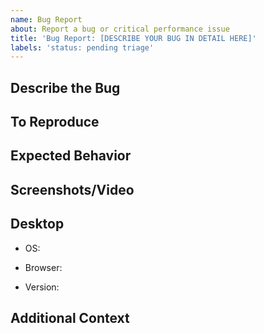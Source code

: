 ```yaml
---
name: Bug Report
about: Report a bug or critical performance issue
title: 'Bug Report: [DESCRIBE YOUR BUG IN DETAIL HERE]'
labels: 'status: pending triage'
---
```


<!-- FILL THIS ISSUE THING OUT AS MUCH AS POSSIBLE
OR ELSE YOUR ISSUE WILL BE LESS LIKELY TO BE SOLVED!

Do not post about issues from other FNF mod engines!
We cannot and probably won't solve those!
You can hopefully go to their respective GitHub issues pages and report them there, thank you :)

Please check for duplicates or similar issues, as well as performing simple troubleshooting steps (such as clearing cookies, clearing AppData, trying another browser) before submitting an issue.

From Joel On Software:

"It’s pretty easy to remember the rule for a good bug report. Every good bug report needs exactly three things.

1. Steps to reproduce,
2. What you expected to see, and
3. What you saw instead."

-->

## Describe the Bug
<!-- A clear and concise description of what the bug is. -->

## To Reproduce
<!-- Describe IN DETAIL how to reproduce the bug/issue you are running into. -->

## Expected Behavior
<!-- A clear and concise description of what you expected to happen. -->

## Screenshots/Video
<!-- If applicable, add screenshots/video to help explain your problem.
Remember to mark the area in the application that's impacted. -->

## Desktop
 - OS:
 <!-- [e.g. Windows 10, 11, Mac, Linux Mint, Ubuntu, Arch (btw)] -->
 - Browser:
 <!-- [e.g. Chrome, Safari, Firefox, Edge, OperaGX, or None if you're playing the downloaded version!] -->
 - Version:
 <!-- [e.g. 0.4.0, 0.3.3, this can be found in the bottom left corner of the main menu!] -->

## Additional Context
<!-- Add any other context about the problem here. -->

<!-- If your game is FROZEN and you're playing a web version, press F12 to open up the browser dev window, go to the "Console" tab, and copy-paste whatever red error you're getting below -->
